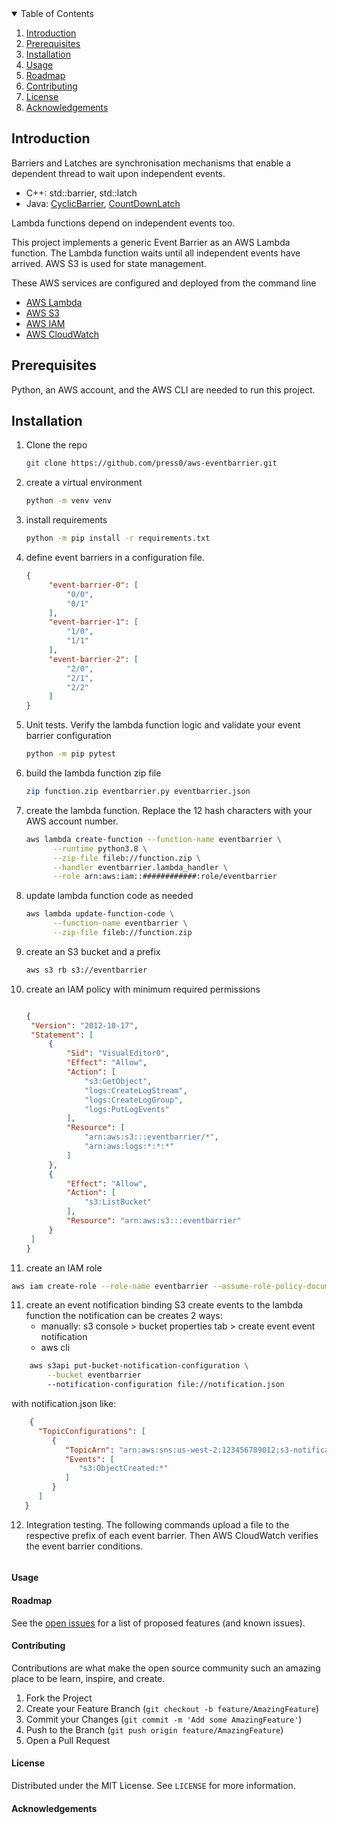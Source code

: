 


<!-- TABLE OF CONTENTS -->
<details open="open">
  <summary>Table of Contents</summary>
  <ol>
    <li><a href="#Introduction">Introduction</a></li>
     <li><a href="#prerequisites">Prerequisites</a></li>
     <li><a href="#installation">Installation</a></li>
    <li><a href="#usage">Usage</a></li>
    <li><a href="#roadmap">Roadmap</a></li>
    <li><a href="#contributing">Contributing</a></li>
    <li><a href="#license">License</a></li>
    <li><a href="#acknowledgements">Acknowledgements</a></li>
  </ol>
</details>



## Introduction


Barriers and Latches are synchronisation mechanisms that enable 
a dependent thread to wait upon independent events. 


* C++: std::barrier, std::latch
* Java: [CyclicBarrier](https://docs.oracle.com/en/java/javase/15/docs/api/java.base/java/util/concurrent/CyclicBarrier.html), [CountDownLatch](https://docs.oracle.com/en/java/javase/15/docs/api/java.base/java/util/concurrent/CountDownLatch.html)

Lambda functions depend on independent events too.

This project implements a generic Event Barrier as an AWS Lambda function.
The Lambda function waits until all independent events have arrived.
AWS S3 is used for state management.


These AWS services are configured and deployed from the command line 

* [AWS Lambda](https://aws.amazon.com/lambda/)
* [AWS S3](https://aws.amazon.com/s3/)
* [AWS IAM](https://aws.amazon.com/iam/)
* [AWS CloudWatch](https://aws.amazon.com/cloudwatch/)


## Prerequisites

Python, an AWS account, and the AWS CLI are needed to run this project.

## Installation

1. Clone the repo
   ```sh
   git clone https://github.com/press0/aws-eventbarrier.git
   ```

2. create a virtual environment
   ```sh
   python -m venv venv
   ```
2. install requirements
   ```sh
   python -m pip install -r requirements.txt
   ```
3. define event barriers in a configuration file.  
   ```json
   {
        "event-barrier-0": [
            "0/0",
            "0/1"
        ],
        "event-barrier-1": [
            "1/0",
            "1/1"
        ],
        "event-barrier-2": [
            "2/0",
            "2/1",
            "2/2"
        ]
   }

4. Unit tests. Verify the lambda function logic and validate your event barrier configuration 
   ```sh
   python -m pip pytest
   ```
5. build the lambda function zip file
   ```sh
   zip function.zip eventbarrier.py eventbarrier.json 
   ```

6. create the lambda function.  Replace the 12 hash characters with your AWS account number.

   ```sh
   aws lambda create-function --function-name eventbarrier \
         --runtime python3.8 \
         --zip-file fileb://function.zip \
         --handler eventbarrier.lambda_handler \
         --role arn:aws:iam::############:role/eventbarrier 
   ```
7. update lambda function code as needed
   ```sh
   aws lambda update-function-code \
         --function-name eventbarrier \
         --zip-file fileb://function.zip
   ```

8. create an S3 bucket and a prefix
   ```sh
   aws s3 rb s3://eventbarrier
   

   ```
9. create an IAM policy with minimum required permissions
   ```json

   {
    "Version": "2012-10-17",
    "Statement": [
        {
            "Sid": "VisualEditor0",
            "Effect": "Allow",
            "Action": [
                "s3:GetObject",
                "logs:CreateLogStream",
                "logs:CreateLogGroup",
                "logs:PutLogEvents"
            ],
            "Resource": [
                "arn:aws:s3:::eventbarrier/*",
                "arn:aws:logs:*:*:*"
            ]
        },
        {
            "Effect": "Allow",
            "Action": [
                "s3:ListBucket"
            ],
            "Resource": "arn:aws:s3:::eventbarrier"
        }
    ]
   }
   ```

10. create an IAM role
   ```sh
   aws iam create-role --role-name eventbarrier --assume-role-policy-document file://eventbarrier-policy.json

   ```
11. create an event notification binding S3 create events to the lambda function
    the notification can be creates 2 ways:
    - manually: s3 console > bucket properties tab > create event event notification
    - aws cli
```sh
    aws s3api put-bucket-notification-configuration \
        --bucket eventbarrier 
        --notification-configuration file://notification.json
   ```
   with notification.json like:

   ```json
       {
         "TopicConfigurations": [
            {
               "TopicArn": "arn:aws:sns:us-west-2:123456789012:s3-notification-topic",
               "Events": [
                  "s3:ObjectCreated:*"
               ]
            }
         ]
      }

   ```


12. Integration testing. 
    The following commands upload a file to the respective prefix of each event barrier.
    Then AWS CloudWatch verifies the event barrier conditions. 
   ```sh


   ```

#### Usage



#### Roadmap

See the [open issues](https://github.com/press0/aws-lambda-eventbarrier/issues) for a list of proposed features (and known issues).


#### Contributing

Contributions are what make the open source community such an amazing place to be learn, inspire, and create.

1. Fork the Project
2. Create your Feature Branch (`git checkout -b feature/AmazingFeature`)
3. Commit your Changes (`git commit -m 'Add some AmazingFeature'`)
4. Push to the Branch (`git push origin feature/AmazingFeature`)
5. Open a Pull Request



<!-- LICENSE -->
#### License

Distributed under the MIT License. See `LICENSE` for more information.




<!-- ACKNOWLEDGEMENTS -->
#### Acknowledgements

